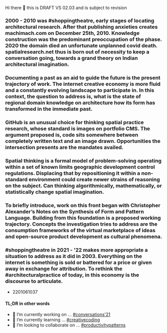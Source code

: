 Hi there 👋 this is DRAFT VS 02.03 and is subject to revision

### 2000 - 2010 was #shoppingtheatre, early stages of locating architectural research. After that publishing anxieties creates machimach.com on December 25th, 2010. Knowledge construction was the predominant preoccupation of the phase. 2020 the domain died an unfortunate unplanned covid death. spatialresearch.net thus is born out of necessity to keep a conversation going, towards a grand theory on Indian architectural imagination. 
### Documenting a past as an aid to guide the future is the present trajectory of work. The internet creative economy is more fluid and a constantly evolving landscape to participate in. In this context, the question to address is, what is the state of regional domain knowledge on architecture how its form has transformed in the immediate past. 
### GitHub is an unusual choice for thinking spatial practice research, whose standard is images on portfolio CMS. The argument proposed is, code sits somewhere between completely written text and an image drawn. Opportunities the intersection presents are the mandates availed. 
### Spatial thinking is a formal model of problem-solving operating within a set of known limits geographic development control regulations. Displacing that by repositioning it within a non-standard environment could create newer strains of reasoning on the subject. Can thinking algorithmically, mathematically, or statistically change spatial imagination. 
### To briefly introduce, work on this front began with Christopher Alexander’s Notes on the Synthesis of Form and Pattern Language. Building from this foundation is a proposed working trajectory. Concepts the investigation tries to address are the consumption frameworks of the virtual marketplace of ideas and open-source product development as cultural phenomena. 
### #shoppingtheatre in 2021 - '22 makes more appropriate a situation to address as it did in 2003. Everything on the internet is something is sold or battered for a price or given away in exchange for attribution. To rethink the #architecturalpractice of today, in this economy is the discourse to articulate.
  * 2201061037

#### TL;DR in other words
- 🔭 I’m currently working on ... [#conversations'21](https://github.com/spatialresearch/writingpractice)
- 🌱 I’m currently learning ... [#creativecoding](https://github.com/users/spatialresearch/projects/5/)
- 👯 I’m looking to collaborate on ... [#productivitypatterns](https://github.com/spatialresearch/productivitypatterns)
